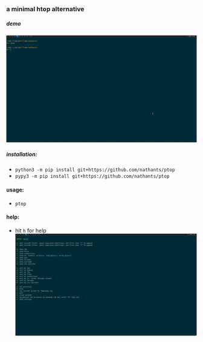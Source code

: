 ### a minimal htop alternative

##### demo
![demo](demo.gif)

##### installation:
- `python3 -m pip install git+https://github.com/nathants/ptop`
- `pypy3 -m pip install git+https://github.com/nathants/ptop`

#### usage:
- `ptop`

#### help:
- hit `h` for help
![help](help.png)

